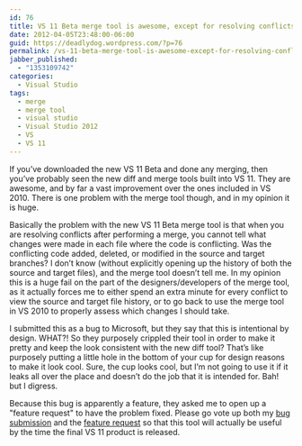 ```yaml
---
id: 76
title: VS 11 Beta merge tool is awesome, except for resolving conflicts
date: 2012-04-05T23:48:00-06:00
guid: https://deadlydog.wordpress.com/?p=76
permalink: /vs-11-beta-merge-tool-is-awesome-except-for-resolving-conflicts/
jabber_published:
  - "1353109742"
categories:
  - Visual Studio
tags:
  - merge
  - merge tool
  - visual studio
  - Visual Studio 2012
  - VS
  - VS 11
---
```

If you&#8217;ve downloaded the new VS 11 Beta and done any merging, then you&#8217;ve probably seen the new diff and merge tools built into VS 11. They are awesome, and by far a vast improvement over the ones included in VS 2010. There is one problem with the merge tool though, and in my opinion it is huge.

Basically the problem with the new VS 11 Beta merge tool is that when you are resolving conflicts after performing a merge, you cannot tell what changes were made in each file where the code is conflicting. Was the conflicting code added, deleted, or modified in the source and target branches? I don&#8217;t know (without explicitly opening up the history of both the source and target files), and the merge tool doesn&#8217;t tell me. In my opinion this is a huge fail on the part of the designers/developers of the merge tool, as it actually forces me to either spend an extra minute for every conflict to view the source and target file history, or to go back to use the merge tool in VS 2010 to properly assess which changes I should take.

I submitted this as a bug to Microsoft, but they say that this is intentional by design. WHAT?! So they purposely crippled their tool in order to make it pretty and keep the look consistent with the new diff tool? That&#8217;s like purposely putting a little hole in the bottom of your cup for design reasons to make it look cool. Sure, the cup looks cool, but I&#8217;m not going to use it if it leaks all over the place and doesn&#8217;t do the job that it is intended for. Bah! but I digress.

Because this bug is apparently a feature, they asked me to open up a "feature request" to have the problem fixed. Please go vote up both my [bug submission](https://connect.microsoft.com/VisualStudio/feedback/details/734678/tfs-11-beta-merge-tool-code-change-conflicts-are-not-clear) and the [feature request](http://visualstudio.uservoice.com/forums/121579-visual-studio/suggestions/2741136-change-vs-11-merge-tool-conflict-coloring-to-conve) so that this tool will actually be useful by the time the final VS 11 product is released.
